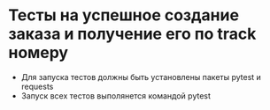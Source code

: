 ﻿# Тесты на успешное создание заказа и получение его по track номеру
- Для запуска тестов должны быть установлены пакеты pytest и requests
- Запуск всех тестов выполянется командой pytest